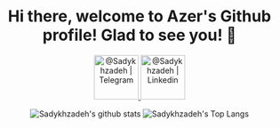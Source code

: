 <h1 
  align="center"
  >Hi there, welcome to Azer's Github profile! Glad to see you! 👋
</h1>
<p 
  align="center">
    <a
      align="center"
      href="https://t.me/Sadykhzadeh" 
      target="_blank">
          <img 
            alt="@Sadykhzadeh | Telegram" 
            width="80px" 
            src="https://sadykhzadeh.ml/img/telegram-10.gif" />
    </a>
    <a
      align="center" 
      href="https://www.linkedin.com/in/Sadykhzadeh/" 
      target="_blank">
          <img 
            alt="@Sadykhzadeh | Linkedin" 
            width="80px" 
            src="https://cliply.co/wp-content/uploads/2021/02/372102050_LINKEDIN_ICON_TRANSPARENT_400.gif" />
    </a>
</p>

<p align="center">
  <img 
       alt="Sadykhzadeh's github stats"
       src="https://github-readme-stats.vercel.app/api?username=Sadykhzadeh&show_icons=true&title_color=628FDB&text_color=37B6A7&icon_color=BE91F2&bg_color=0D1117&hide_border=true" />
  <img 
       alt="Sadykhzadeh's Top Langs" 
       src="https://github-readme-stats.vercel.app/api/top-langs/?username=Sadykhzadeh&show_icons=true&title_color=628FDB&text_color=37B6A7&icon_color=BE91F2&bg_color=0D1117&hide_border=true&layout=compact&langs_count=10" />
</p>
